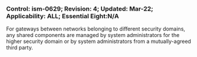 ### Control: ism-0629; Revision: 4; Updated: Mar-22; Applicability: ALL; Essential Eight:N/A
<p>For gateways between networks belonging to different security domains, any shared components are managed by system administrators for the higher security domain or by system administrators from a mutually-agreed third party.</p>